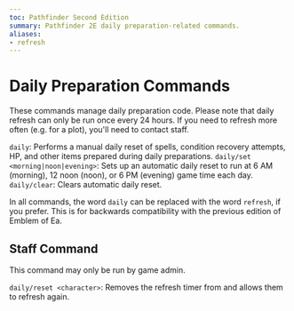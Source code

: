 ```yaml
---
toc: Pathfinder Second Edition
summary: Pathfinder 2E daily preparation-related commands.
aliases:
- refresh
---
```


# Daily Preparation Commands

These commands manage daily preparation code. Please note that daily refresh can only be run once every 24 hours. If you need to refresh more often (e.g. for a plot), you'll need to contact staff.

`daily`: Performs a manual daily reset of spells, condition recovery attempts, HP, and other items prepared during daily preparations.
`daily/set <morning|noon|evening>`: Sets up an automatic daily reset to run at 6 AM (morning), 12 noon (noon), or 6 PM (evening) game time each day.
`daily/clear`: Clears automatic daily reset.

In all commands, the word `daily` can be replaced with the word `refresh`, if you prefer. This is for backwards compatibility with the previous edition of Emblem of Ea.

## Staff Command

This command may only be run by game admin.

`daily/reset <character>`: Removes the refresh timer from <character> and allows them to refresh again.

